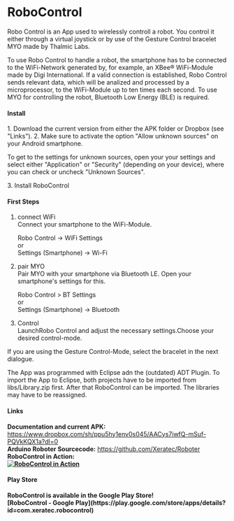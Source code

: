 <h1>RoboControl</h1>
Robo Control is an App used to wirelessly controll a robot. You control it either through a virtual joystick or by use of the Gesture Control bracelet MYO made by Thalmic Labs.
 
To use Robo Control to handle a robot, the smartphone has to be connected to the WiFi-Network generated by, for example, an XBee® WiFi-Module made by Digi International.
If a valid connection is established, Robo Control sends relevant data, which will be analized and processed by a microprocessor, to the WiFi-Module up to ten times each second.
To use MYO for controlling the robot, Bluetooth Low Energy (BLE) is required.

<h4>Install</h4>
1. Download the current version from either the APK folder or Dropbox (see "Links").
2. Make sure to activate the option "Allow unknown sources" on your Android smartphone.
   <p>To get to the settings for unknown sources, open your your settings and select either "Application" or "Security" (depending on your device), where you can check or uncheck "Unknown Sources".</p>
3. Install RoboControl

<h4>First Steps</h4>

1. connect WiFi<br>
	Connect your smartphone to the WiFi-Module.

	Robo Control -> WiFi Settings<br>
	or<br>
	Settings (Smartphone) -> Wi-Fi
	
2. pair MYO<br>
	Pair MYO with your smartphone via Bluetooth LE. Open your smartphone's settings for this.

	Robo Control > BT Settings<br>
	or<br>
	Settings (Smartphone) -> Bluetooth<br>

3. Control <br />
	LaunchRobo Control and adjust the necessary settings.Choose your desired control-mode.
	
If you are using the Gesture Control-Mode, select the bracelet in the next dialogue.

The App was programmed with Eclipse adn the (outdated) ADT Plugin. To import the App to Eclipse, both projects have to be imported from libs/Library.zip first. After that RoboControl can be imported. The libraries may have to be reassigned.

<h4>Links</h4>

<b>Documentation and current APK:</b>
https://www.dropbox.com/sh/ppu5hy1env0s045/AACys7iwfQ-mSuf-PQVkKQX1a?dl=0<br />
<b>Arduino Roboter Sourcecode:</b> https://github.com/Xeratec/Roboter
<br />
<b>RoboControl in Action:<br />
[![RoboControl in Action](http://img.youtube.com/vi/zipDowhP6f8/0.jpg)](http://www.youtube.com/watch?v=zipDowhP6f8)

<h4>Play Store</h4>
RoboControl is available in the Google Play Store!<br />
[RoboControl - Google Play](https://play.google.com/store/apps/details?id=com.xeratec.robocontrol)
